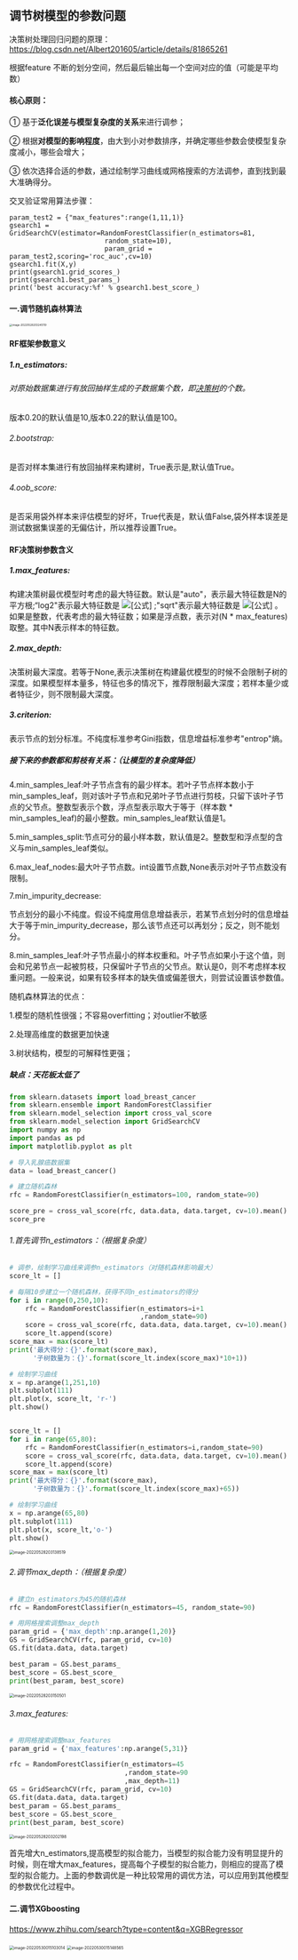 ## 调节树模型的参数问题

决策树处理回归问题的原理：https://blog.csdn.net/Albert201605/article/details/81865261

根据feature 不断的划分空间，然后最后输出每一个空间对应的值（可能是平均数）



#### 核心原则：

① 基于**泛化误差与模型复杂度的关系**来进行调参；

② 根据**对模型的影响程度**，由大到小对参数排序，并确定哪些参数会使模型复杂度减小，哪些会增大；

③ 依次选择合适的参数，通过绘制学习曲线或网格搜索的方法调参，直到找到最大准确得分。



交叉验证常用算法步骤：

```
param_test2 = {"max_features":range(1,11,1)}
gsearch1 = GridSearchCV(estimator=RandomForestClassifier(n_estimators=81,
                        random_state=10),
                        param_grid = param_test2,scoring='roc_auc',cv=10)
gsearch1.fit(X,y)
print(gsearch1.grid_scores_)
print(gsearch1.best_params_)
print('best accuracy:%f' % gsearch1.best_score_)

```







#### 一.调节随机森林算法

<img src="/Users/zhuhe/Library/Application Support/typora-user-images/image-20220528203245119.png" alt="image-20220528203245119" style="zoom:33%;" />



#### RF框架参数意义

##### 1.n_estimators:

###### 对原始数据集进行有放回抽样生成的子数据集个数，即[决策树](https://www.zhihu.com/search?q=决策树&search_source=Entity&hybrid_search_source=Entity&hybrid_search_extra={"sourceType"%3A"article"%2C"sourceId"%3A"56940098"})的个数。

版本0.20的默认值是10,版本0.22的默认值是100。

###### 2.bootstrap:

是否对样本集进行有放回抽样来构建树，True表示是,默认值True。

###### 4.oob_score:

是否采用袋外样本来评估模型的好坏，True代表是，默认值False,袋外样本误差是测试数据集误差的无偏估计，所以推荐设置True。



#### RF决策树参数含义

##### 1.max_features:

构建决策树最优模型时考虑的最大特征数。默认是"auto"，表示最大特征数是N的平方根;“log2"表示最大特征数是 ![[公式]](https://www.zhihu.com/equation?tex=log_%7B2%7DN) ;"sqrt"表示最大特征数是 ![[公式]](https://www.zhihu.com/equation?tex=%5Csqrt%7BN%7D) 。如果是整数，代表考虑的最大特征数；如果是浮点数，表示对(N * max_features)取整。其中N表示样本的特征数。

##### 2.max_depth:

决策树最大深度。若等于None,表示决策树在构建最优模型的时候不会限制子树的深度。如果模型样本量多，特征也多的情况下，推荐限制最大深度；若样本量少或者特征少，则不限制最大深度。

##### 3.criterion:

表示节点的划分标准。不纯度标准参考Gini指数，信息增益标准参考"entrop"熵。



##### 接下来的参数都和剪枝有关系：（让模型的复杂度降低）

4.min_samples_leaf:叶子节点含有的最少样本。若叶子节点样本数小于min_samples_leaf，则对该叶子节点和兄弟叶子节点进行剪枝，只留下该叶子节点的父节点。整数型表示个数，浮点型表示取大于等于（样本数 * min_samples_leaf)的最小整数。min_samples_leaf默认值是1。

5.min_samples_split:节点可分的最小样本数，默认值是2。整数型和浮点型的含义与min_samples_leaf类似。

6.max_leaf_nodes:最大叶子节点数。int设置节点数,None表示对叶子节点数没有限制。

7.min_impurity_decrease:

节点划分的最小不纯度。假设不纯度用信息增益表示，若某节点划分时的信息增益大于等于min_impurity_decrease，那么该节点还可以再划分；反之，则不能划分。

8.min_samples_leaf:叶子节点最小的样本权重和。叶子节点如果小于这个值，则会和兄弟节点一起被剪枝，只保留叶子节点的父节点。默认是0，则不考虑样本权重问题。一般来说，如果有较多样本的缺失值或偏差很大，则尝试设置该参数值。



随机森林算法的优点：

1.模型的随机性很强；不容易overfitting；对outlier不敏感

2.处理高维度的数据更加快速

3.树状结构，模型的可解释性更强；

##### 缺点：天花板太低了



```python
from sklearn.datasets import load_breast_cancer
from sklearn.ensemble import RandomForestClassifier
from sklearn.model_selection import cross_val_score
from sklearn.model_selection import GridSearchCV
import numpy as np
import pandas as pd
import matplotlib.pyplot as plt

# 导入乳腺癌数据集
data = load_breast_cancer()

# 建立随机森林
rfc = RandomForestClassifier(n_estimators=100, random_state=90)

score_pre = cross_val_score(rfc, data.data, data.target, cv=10).mean()
score_pre
```







###### 1.首先调节n_estimators：（根据复杂度）

```python
# 调参，绘制学习曲线来调参n_estimators（对随机森林影响最大）
score_lt = []

# 每隔10步建立一个随机森林，获得不同n_estimators的得分
for i in range(0,250,10):
    rfc = RandomForestClassifier(n_estimators=i+1
                                 ,random_state=90)
    score = cross_val_score(rfc, data.data, data.target, cv=10).mean()
    score_lt.append(score)
score_max = max(score_lt)
print('最大得分：{}'.format(score_max),
      '子树数量为：{}'.format(score_lt.index(score_max)*10+1))

# 绘制学习曲线
x = np.arange(1,251,10)
plt.subplot(111)
plt.plot(x, score_lt, 'r-')
plt.show()


score_lt = []
for i in range(65,80):
    rfc = RandomForestClassifier(n_estimators=i,random_state=90)
    score = cross_val_score(rfc, data.data, data.target, cv=10).mean()
    score_lt.append(score)
score_max = max(score_lt)
print('最大得分：{}'.format(score_max),
      '子树数量为：{}'.format(score_lt.index(score_max)+65))

# 绘制学习曲线
x = np.arange(65,80)
plt.subplot(111)
plt.plot(x, score_lt,'o-')
plt.show()
```

<img src="/Users/zhuhe/Library/Application Support/typora-user-images/image-20220528203138519.png" alt="image-20220528203138519" style="zoom:50%;" />

###### 2.调节max_depth：（根据复杂度）

```python
# 建立n_estimators为45的随机森林
rfc = RandomForestClassifier(n_estimators=45, random_state=90)

# 用网格搜索调整max_depth
param_grid = {'max_depth':np.arange(1,20)}
GS = GridSearchCV(rfc, param_grid, cv=10)
GS.fit(data.data, data.target)

best_param = GS.best_params_
best_score = GS.best_score_
print(best_param, best_score)
```

<img src="/Users/zhuhe/Library/Application Support/typora-user-images/image-20220528203150501.png" alt="image-20220528203150501" style="zoom:50%;" />

###### 3.max_features:

```python
# 用网格搜索调整max_features
param_grid = {'max_features':np.arange(5,31)}

rfc = RandomForestClassifier(n_estimators=45
                             ,random_state=90
                             ,max_depth=11)
GS = GridSearchCV(rfc, param_grid, cv=10)
GS.fit(data.data, data.target)
best_param = GS.best_params_
best_score = GS.best_score_
print(best_param, best_score)
```

<img src="/Users/zhuhe/Library/Application Support/typora-user-images/image-20220528203202198.png" alt="image-20220528203202198" style="zoom:50%;" />





首先增大n_estimators,提高模型的拟合能力，当模型的拟合能力没有明显提升的时候，则在增大max_features，提高每个子模型的拟合能力，则相应的提高了模型的拟合能力。上面的参数调优是一种比较常用的调优方法，可以应用到其他模型的参数优化过程中。





#### 二.调节XGboosting

https://www.zhihu.com/search?type=content&q=XGBRegressor

<img src="/Users/zhuhe/Library/Application Support/typora-user-images/image-20220530015103014.png" alt="image-20220530015103014" style="zoom:50%;" />



<img src="/Users/zhuhe/Library/Application Support/typora-user-images/image-20220530015148565.png" alt="image-20220530015148565" style="zoom:50%;" />













